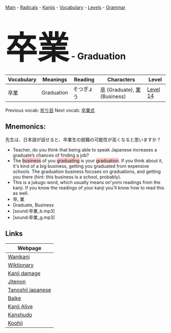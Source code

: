 <style> bigfont {font-size: 100px}</style>
[Main](../README.md) -
[Radicals](../radicals.md) -
[Kanjis](../kanjis.md) -
[Vocabulary](../vocabulary.md) -
[Levels](../levels.md) -
[Grammar](../grammar.md)
# <bigfont> 卒業</bigfont> - Graduation 

| Vocabulary | Meanings | Reading | Characters | Level |
| --- | --- | --- | --- | --- |
| 卒業 | Graduation | そつぎょう |  [卒](../kanjis/卒.md) (Graduate), [業](../kanjis/業.md) (Business) | [Level 14](../levels/wk_level14.md) |

Previous vocab: [折り目](折り目.md) Next vocab: [卒業式](卒業式.md) 

## Mnemonics:
先生は、日本語が話せると、卒業生の就職の可能性が高くなると思いますか？
* Teacher, do you think that being able to speak Japanese increases a graduate’s chances of finding a job?
* The <span style="background-color:#ffcccb"> business</span> of you <span style="background-color:#ffcccb"> graduating</span> is your <span style="background-color:#ffcccb"> graduation</span>. If you think about it, it's kind of a big business, getting you graduated from expensive schools. The graduation business focuses on graduations, and getting you there (hint: this business is a school, probably).
* This is a jukugo word, which usually means on'yomi readings from the kanji. If you know the readings of your kanji you'll know how to read this as well.
* 卒, 業
* Graduate, Business
* [sound:卒業_b.mp3]
* [sound:卒業_g.mp3]


## Links 

| Webpage |
| --- |
| [Wanikani          ](https://www.wanikani.com/kanji/卒業) |
| [Wiktionary        ](https://en.wiktionary.org/wiki/卒業) |
| [Kanji damage      ](http://www.kanjidamage.com/kanji/search?utf8=✓&q=卒業) |
| [Jitenon           ](https://jitenon.com/kanji/卒業) |
| [Tanoshii japanese ](https://www.tanoshiijapanese.com/dictionary/kanji.cfm?k=卒業) |
| [Baike             ](https://baike.baidu.com/item/卒業) |
| [Kanji Alive       ](https://app.kanjialive.com/卒業) |
| [Kanshudo          ](https://www.kanshudo.com/searchmn?q=卒業) |
| [Koohii            ](https://kanji.koohii.com/study/kanji/卒業) |
